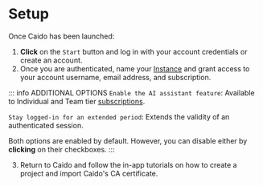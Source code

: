 # Setup

Once Caido has been launched:

1. **Click** on the `Start` button and log in with your account credentials or create an account.
2. Once you are authenticated, name your [Instance](/concepts/essentials/instances.md) and grant access to your account username, email address, and subscription.

::: info ADDITIONAL OPTIONS
`Enable the AI assistant feature`: Available to Individual and Team tier [subscriptions](https://caido.io/pricing).

`Stay logged-in for an extended period`: Extends the validity of an authenticated session.

Both options are enabled by default. However, you can disable either by **clicking** on their checkboxes.
:::

3. Return to Caido and follow the in-app tutorials on how to create a project and import Caido's CA certificate.
